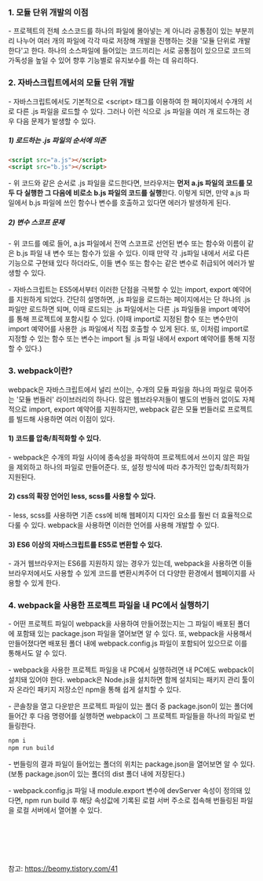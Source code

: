 ### 1. 모듈 단위 개발의 이점

\- 프로젝트의 전체 소스코드를 하나의 파일에 몰아넣는 게 아니라 공통점이 있는 부분끼리 나누어 여러 개의 파일에 각각 따로 저장해 개발을 진행하는 것을 '모듈 단위로 개발한다'고 한다. 하나의 소스파일에 들어있는 코드끼리는 서로 공통점이 있으므로 코드의 가독성을 높일 수 있어 향후 기능별로 유지보수를 하는 데 유리하다. 


### 2. 자바스크립트에서의 모듈 단위 개발

\- 자바스크립트에서도 기본적으로 \<script> 태그를 이용하여 한 페이지에서 수개의 서로 다른 .js 파일을 로드할 수 있다. 그러나 이런 식으로 .js 파일을 여러 개 로드하는 경우 다음 문제가 발생할 수 있다.

##### 1) 로드하는 .js 파일의 순서에 의존
```HTML
<script src="a.js"></script>
<script src="b.js"></script>
```
\- 위 코드와 같은 순서로 .js 파일을 로드한다면, 브라우저는 **먼저 a.js 파일의 코드를 모두 다 실행한 그 다음에 비로소 b.js 파일의 코드를 실행**한다. 이렇게 되면, 만약 a.js 파일에서 b.js 파일에 쓰인 함수나 변수를 호출하고 있다면 에러가 발생하게 된다.

##### 2) 변수 스코프 문제

\- 위 코드를 예로 들어, a.js 파일에서 전역 스코프로 선언된 변수 또는 함수와 이름이 같은 b.js 파일 내 변수 또는 함수가 있을 수 있다. 이때 만약 각 .js파일 내에서 서로 다른 기능으로 구현돼 있다 하더라도, 이들 변수 또는 함수는 같은 변수로 취급되어 에러가 발생할 수 있다.


\- 자바스크립트는 ES5에서부터 이러한 단점을 극복할 수 있는 import, export 예약어를 지원하게 되었다. 간단히 설명하면, .js 파일을 로드하는 페이지에서는 단 하나의 .js 파일만 로드하면 되며, 이때 로드되는 .js 파일에서는 다른 .js 파일들을 import 예약어를 통해 프로젝트에 포함시킬 수 있다. (이때 import로 지정된 함수 또는 변수만이 import 예약어를 사용한 .js 파일에서 직접 호출할 수 있게 된다. 또, 이처럼 import로 지정할 수 있는 함수 또는 변수는 import 될 .js 파일 내에서 export 예약어를 통해 지정할 수 있다.)


### 3. webpack이란?

webpack은 자바스크립트에서 널리 쓰이는, 수개의 모듈 파일을 하나의 파일로 묶어주는 '모듈 번들러' 라이브러리의 하나다. 많은 웹브라우저들이 별도의 번들러 없이도 자체적으로 import, export 예약어를 지원하지만, webpack 같은 모듈 번들러로 프로젝트를 빌드해 사용하면 여러 이점이 있다. 

#### 1) 코드를 압축/최적화할 수 있다.

\- webpack은 수개의 파일 사이에 종속성을 파악하여 프로젝트에서 쓰이지 않은 파일을 제외하고 하나의 파일로 만들어준다. 또, 설정 방식에 따라 추가적인 압축/최적화가 지원된다.

#### 2) css의 확장 언어인 less, scss를 사용할 수 있다.

\- less, scss를 사용하면 기존 css에 비해 웹페이지 디자인 요소를 훨씬 더 효율적으로 다룰 수 있다. webpack을 사용하면 이러한 언어를 사용해 개발할 수 있다.

#### 3) ES6 이상의 자바스크립트를 ES5로 변환할 수 있다.

\- 과거 웹브라우저는 ES6를 지원하지 않는 경우가 있는데, webpack을 사용하면 이들 브라우저에서도 사용할 수 있게 코드를 변환시켜주어 더 다양한 환경에서 웹페이지를 사용할 수 있게 한다.


### 4. webpack을 사용한 프로젝트 파일을 내 PC에서 실행하기

\- 어떤 프로젝트 파일이 webpack을 사용하여 만들어졌는지는 그 파일이 배포된 폴더에 포함돼 있는 package.json 파일을 열어보면 알 수 있다. 또, webpack을 사용해서 만들어졌다면 배포된 폴더 내에 webpack.config.js 파일이 포함되어 있으므로 이를 통해서도 알 수 있다.

\- webpack을 사용한 프로젝트 파일을 내 PC에서 실행하려면 내 PC에도 webpack이 설치돼 있어야 한다. webpack은 Node.js을 설치하면 함께 설치되는 패키지 관리 툴이자 온라인 패키지 저장소인 npm을 통해 쉽게 설치할 수 있다.

\- 콘솔창을 열고 다운받은 프로젝트 파일이 있는 폴더 중 package.json이 있는 폴더에 들어간 후 다음 명령어를 실행하면 webpack이 그 프로젝트 파일들을 하나의 파일로 번들링한다.
```HTML
npm i
npm run build
```

\- 번들링의 결과 파일이 들어있는 폴더의 위치는 package.json을 열어보면 알 수 있다. (보통 package.json이 있는 폴더의 dist 폴더 내에 저장된다.)

\- webpack.config.js 파일 내 module.export 변수에 devServer 속성이 정의돼 있다면, npm run build 후 해당 속성값에 기록된 로컬 서버 주소로 접속해 번들링된 파일을 로컬 서버에서 열어볼 수 있다.

<br><br><br><br><br>
참고: https://beomy.tistory.com/41
